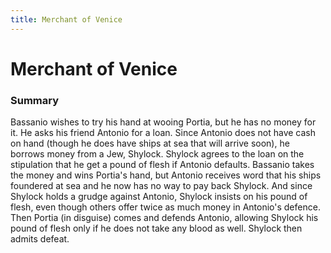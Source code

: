 ```yaml
---
title: Merchant of Venice
---
```


# Merchant of Venice


### Summary
Bassanio wishes to try his hand at wooing Portia, but he has no money for it. He asks his friend Antonio for a loan. Since Antonio does not have cash on hand (though he does have ships at sea that will arrive soon), he borrows money from a Jew, Shylock. Shylock agrees to the loan on the stipulation that he get a pound of flesh if Antonio defaults. Bassanio takes the money and wins Portia's hand, but Antonio receives word that his ships foundered at sea and he now has no way to pay back Shylock. And since Shylock holds a grudge against Antonio, Shylock insists on his pound of flesh, even though others offer twice as much money in Antonio's defence. Then Portia (in disguise) comes and defends Antonio, allowing Shylock his pound of flesh only if he does not take any blood as well. Shylock then admits defeat.